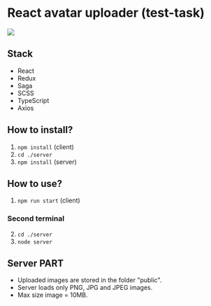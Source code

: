 # React avatar uploader (test-task)
![](https://prnt.sc/u8e4jc)

## Stack

- React
- Redux
- Saga
- SCSS
- TypeScript
- Axios


## How to install?
1. `npm install` (client)
2. `cd ./server`
3. `npm install` (server)

## How to use?
1. `npm run start` (client)
### Second terminal
2. `cd ./server`
3. `node server`

## Server PART
- Uploaded images are stored in the folder "public".
- Server loads only PNG, JPG and JPEG images.
- Max size image = 10MB.

